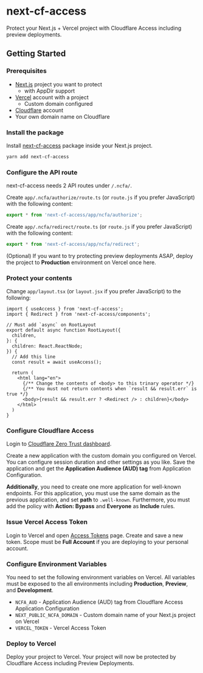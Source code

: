 # next-cf-access

Protect your Next.js + Vercel project with Cloudflare Access including preview deployments.

## Getting Started

### Prerequisites

* [Next.js](https://nextjs.org/) project you want to protect
  * with AppDir support
* [Vercel](https://vercel.com/) account with a project
  * Custom domain configured
* [Cloudflare](https://www.cloudflare.com/) account
* Your own domain name on Cloudflare

### Install the package

Install [next-cf-access](https://www.npmjs.com/package/next-cf-access) package inside your Next.js project.

```sh
yarn add next-cf-access
```

### Configure the API route

next-cf-access needs 2 API routes under `/.ncfa/`.

Create `app/.ncfa/authorize/route.ts` (or `route.js` if you prefer JavaScript) with the following content:

```ts
export * from 'next-cf-access/app/ncfa/authorize';
```

Create `app/.ncfa/redirect/route.ts` (or `route.js` if you prefer JavaScript) with the following content:

```ts
export * from 'next-cf-access/app/ncfa/redirect';
```

(Optional) If you want to try protecting preview deployments ASAP, deploy the project to **Production** environment on Vercel once here.

### Protect your contents

Change `app/layout.tsx` (or `layout.jsx` if you prefer JavaScript) to the following:

```tsx
import { useAccess } from 'next-cf-access';
import { Redirect } from 'next-cf-access/components';

// Must add `async` on RootLayout
export default async function RootLayout({
  children,
}: {
  children: React.ReactNode;
}) {
  // Add this line
  const result = await useAccess();

  return (
    <html lang="en">
      {/** Change the contents of <body> to this trinary operator */}
      {/** You must not return contents when `result && result.err` is true */}
      <body>{result && result.err ? <Redirect /> : children}</body>
    </html>
  )
}
```

### Configure Cloudflare Access

Login to [Cloudflare Zero Trust dashboard](https://dash.teams.cloudflare.com/).

Create a new application with the custom domain you configured on Vercel.
You can configure session duration and other settings as you like.
Save the application and get the **Application Audience (AUD) tag** from Application Configuration.

**Additionally**, you need to create one more application for well-known endpoints.
For this application, you must use the same domain as the previous application, and set **path** to `.well-known`.
Furthermore, you must add the policy with **Action: Bypass** and **Everyone** as **Include** rules.

### Issue Vercel Access Token

Login to Vercel and open [Access Tokens](https://vercel.com/account/tokens) page.
Create and save a new token.
Scope must be **Full Account** if you are deploying to your personal account.

### Configure Environment Variables

You need to set the following environment variables on Vercel.
All variables must be exposed to the all environments including **Production**, **Preview**, and **Development**.

* `NCFA_AUD` - Application Audience (AUD) tag from Cloudflare Access Application Configuration
* `NEXT_PUBLIC_NCFA_DOMAIN` - Custom domain name of your Next.js project on Vercel
* `VERCEL_TOKEN` - Vercel Access Token

### Deploy to Vercel

Deploy your project to Vercel.
Your project will now be protected by Cloudflare Access including Preview Deployments.
